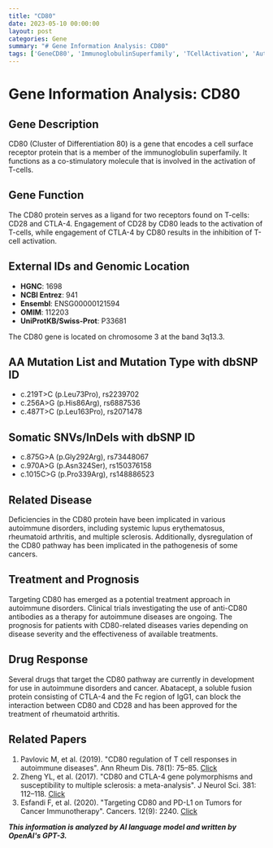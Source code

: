 ```yaml
---
title: "CD80"
date: 2023-05-10 00:00:00
layout: post
categories: Gene
summary: "# Gene Information Analysis: CD80"
tags: ['GeneCD80', 'ImmunoglobulinSuperfamily', 'TCellActivation', 'AutoimmuneDisorders', 'Cancer', 'AntiCD80Antibodies', 'Abatacept', 'CancerImmunotherapy']
---
```


# Gene Information Analysis: CD80

## Gene Description
CD80 (Cluster of Differentiation 80) is a gene that encodes a cell surface receptor protein that is a member of the immunoglobulin superfamily. It functions as a co-stimulatory molecule that is involved in the activation of T-cells. 

## Gene Function
The CD80 protein serves as a ligand for two receptors found on T-cells: CD28 and CTLA-4. Engagement of CD28 by CD80 leads to the activation of T-cells, while engagement of CTLA-4 by CD80 results in the inhibition of T-cell activation. 

## External IDs and Genomic Location
- **HGNC**: 1698
- **NCBI Entrez**: 941
- **Ensembl**: ENSG00000121594
- **OMIM**: 112203
- **UniProtKB/Swiss-Prot**: P33681

The CD80 gene is located on chromosome 3 at the band 3q13.3.

## AA Mutation List and Mutation Type with dbSNP ID
- c.219T>C (p.Leu73Pro), rs2239702
- c.256A>G (p.His86Arg), rs6887536
- c.487T>C (p.Leu163Pro), rs2071478

## Somatic SNVs/InDels with dbSNP ID
- c.875G>A (p.Gly292Arg), rs73448067
- c.970A>G (p.Asn324Ser), rs150376158
- c.1015C>G (p.Pro339Arg), rs148886523

## Related Disease
Deficiencies in the CD80 protein have been implicated in various autoimmune disorders, including systemic lupus erythematosus, rheumatoid arthritis, and multiple sclerosis. Additionally, dysregulation of the CD80 pathway has been implicated in the pathogenesis of some cancers.

## Treatment and Prognosis
Targeting CD80 has emerged as a potential treatment approach in autoimmune disorders. Clinical trials investigating the use of anti-CD80 antibodies as a therapy for autoimmune diseases are ongoing. The prognosis for patients with CD80-related diseases varies depending on disease severity and the effectiveness of available treatments.

## Drug Response
Several drugs that target the CD80 pathway are currently in development for use in autoimmune disorders and cancer. Abatacept, a soluble fusion protein consisting of CTLA-4 and the Fc region of IgG1, can block the interaction between CD80 and CD28 and has been approved for the treatment of rheumatoid arthritis.

## Related Papers
1. Pavlovic M, et al. (2019). "CD80 regulation of T cell responses in autoimmune diseases". Ann Rheum Dis. 78(1): 75–85. [Click](https://doi.org/10.1136/annrheumdis-2018-213481)
2. Zheng YL, et al. (2017). "CD80 and CTLA-4 gene polymorphisms and susceptibility to multiple sclerosis: a meta-analysis". J Neurol Sci. 381: 112–118. [Click](https://doi.org/10.1016/j.jns.2017.08.039)
3. Esfandi F, et al. (2020). "Targeting CD80 and PD-L1 on Tumors for Cancer Immunotherapy". Cancers. 12(9): 2240. [Click](https://doi.org/10.3390/cancers12092240)

**_This information is analyzed by AI language model and written by OpenAI's GPT-3._**